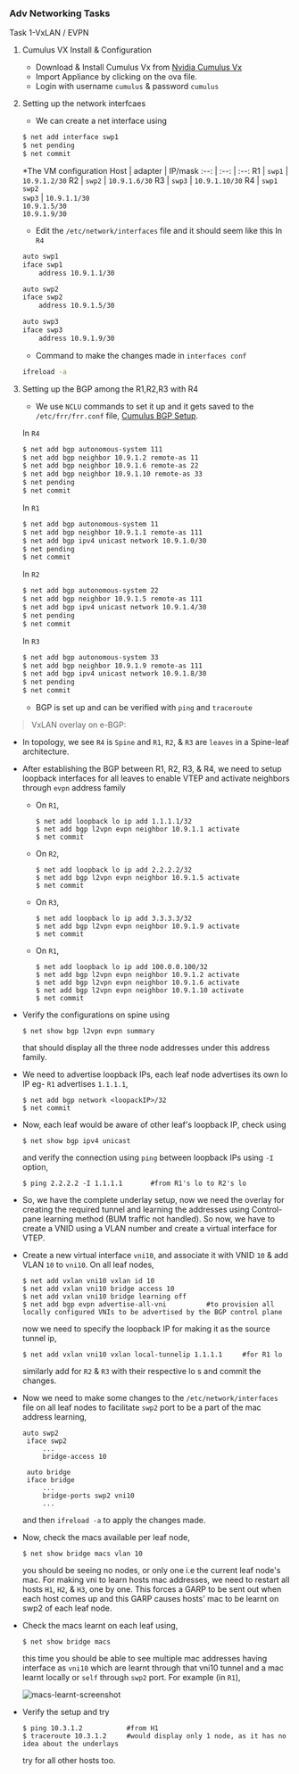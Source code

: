 ### Adv Networking Tasks

Task 1-VxLAN / EVPN

1. Cumulus VX Install & Configuration

    * Download & Install Cumulus Vx from [Nvidia Cumulus Vx](https://www.nvidia.com/en-us/networking/ethernet-switching/cumulus-vx/)
    * Import Appliance by clicking on the ova file.
    * Login with username `cumulus` & password `cumulus`

2. Setting up the network interfcaes
    
    * We can create a net interface using
    ```bash
    $ net add interface swp1
    $ net pending
    $ net commit
    ```

    *The VM configuration
    Host | adapter | IP/mask
        :--: | :--: | :--:
        R1 | `swp1` | `10.9.1.2/30`
        R2 | `swp2` | `10.9.1.6/30`
        R3 | `swp3` | `10.9.1.10/30`
        R4 | `swp1`<br>`swp2`<br>`swp3` | `10.9.1.1/30` <br> `10.9.1.5/30`<br>`10.9.1.9/30`

    * Edit the `/etc/network/interfaces` file and it should seem like this
    In `R4`
    ```bash
    auto swp1
    iface swp1
        address 10.9.1.1/30

    auto swp2
    iface swp2
        address 10.9.1.5/30

    auto swp3
    iface swp3
        address 10.9.1.9/30    
    ```
    * Command to make the changes made in `interfaces conf`
    ```bash
    ifreload -a
    ```

3. Setting up the BGP among the R1,R2,R3 with R4

    * We use `NCLU` commands to set it up and it gets saved to the `/etc/frr/frr.conf` file, [Cumulus BGP Setup](https://docs.nvidia.com/networking-ethernet-software/cumulus-linux-41/Layer-3/Border-Gateway-Protocol-BGP/Basic-BGP-Configuration/).

    In `R4`
    ```bash
    $ net add bgp autonomous-system 111
    $ net add bgp neighbor 10.9.1.2 remote-as 11
    $ net add bgp neighbor 10.9.1.6 remote-as 22
    $ net add bgp neighbor 10.9.1.10 remote-as 33
    $ net pending
    $ net commit
    ```

    In `R1`
    ```bash
    $ net add bgp autonomous-system 11
    $ net add bgp neighbor 10.9.1.1 remote-as 111
    $ net add bgp ipv4 unicast network 10.9.1.0/30
    $ net pending
    $ net commit
    ```

    In `R2`
    ```bash
    $ net add bgp autonomous-system 22
    $ net add bgp neighbor 10.9.1.5 remote-as 111
    $ net add bgp ipv4 unicast network 10.9.1.4/30
    $ net pending
    $ net commit
    ```

    In `R3`
    ```bash
    $ net add bgp autonomous-system 33
    $ net add bgp neighbor 10.9.1.9 remote-as 111
    $ net add bgp ipv4 unicast network 10.9.1.8/30
    $ net pending
    $ net commit
    ```
    
    * BGP is set up and can be verified with `ping` and `traceroute`
    
>VxLAN overlay on e-BGP:


* In topology, we see `R4` is `Spine` and `R1`, `R2`, & `R3` are `leaves` in a Spine-leaf architecture.

* After establishing the BGP between R1, R2, R3, & R4, we need to setup loopback interfaces for all leaves to enable VTEP and activate neighbors through `evpn` address family

    * On `R1`,
      ```nclu
      $ net add loopback lo ip add 1.1.1.1/32
      $ net add bgp l2vpn evpn neighbor 10.9.1.1 activate
      $ net commit
      ```

    * On `R2`,
      ```nclu
      $ net add loopback lo ip add 2.2.2.2/32
      $ net add bgp l2vpn evpn neighbor 10.9.1.5 activate
      $ net commit
      ```

    * On `R3`,
      ```nclu
      $ net add loopback lo ip add 3.3.3.3/32
      $ net add bgp l2vpn evpn neighbor 10.9.1.9 activate
      $ net commit
      ```

    * On `R1`,
      ```nclu
      $ net add loopback lo ip add 100.0.0.100/32
      $ net add bgp l2vpn evpn neighbor 10.9.1.2 activate
      $ net add bgp l2vpn evpn neighbor 10.9.1.6 activate
      $ net add bgp l2vpn evpn neighbor 10.9.1.10 activate
      $ net commit
      ```

* Verify the configurations on spine using
    ```nclu
    $ net show bgp l2vpn evpn summary
    ```
    that should display all the three node addresses under this address family.

* We need to advertise loopback IPs, each leaf node advertises its own lo IP eg- `R1` advertises `1.1.1.1`,
    ```nclu
    $ net add bgp network <loopackIP>/32
    $ net commit
    ```

* Now, each leaf would be aware of other leaf's loopback IP, check using
    ```nclu
    $ net show bgp ipv4 unicast
    ```
    and verify the connection using `ping` between loopback IPs using `-I` option,
    ```nclu
    $ ping 2.2.2.2 -I 1.1.1.1       #from R1's lo to R2's lo
    ```

* So, we have the complete underlay setup, now we need the overlay for creating the required tunnel and learning the addresses using Control-pane learning method (BUM traffic not handled). So now, we have to create a VNID using a VLAN number and create a virtual interface for VTEP.

* Create a new virtual interface `vni10`, and associate it with VNID `10` & add VLAN `10` to `vni10`. On all leaf nodes,
    ```nclu
    $ net add vxlan vni10 vxlan id 10
    $ net add vxlan vni10 bridge access 10
    $ net add vxlan vni10 bridge learning off
    $ net add bgp evpn advertise-all-vni          #to provision all locally configured VNIs to be advertised by the BGP control plane      
    ```
    now we need to specify the loopback IP for making it as the source tunnel ip,
    ```nclu
    $ net add vxlan vni10 vxlan local-tunnelip 1.1.1.1     #for R1 lo
    ```
    similarly add for `R2` & `R3` with their respective lo s and commit the changes.

* Now we need to make some changes to the `/etc/network/interfaces` file on all leaf nodes to facilitate `swp2` port to be a part of the mac address learning,
    ```
    auto swp2
     iface swp2
         ...
         bridge-access 10

     auto bridge
     iface bridge
         ...
         bridge-ports swp2 vni10
         ...
    ```
    and then `ifreload -a` to apply the changes made.

* Now, check the macs available per leaf node,
    ```nclu
    $ net show bridge macs vlan 10
    ```
    you should be seeing no nodes, or only one i.e the current leaf node's mac. For making vni to learn hosts mac addresses, we need to restart all hosts `H1`, `H2`, & `H3`, one by one. This forces a GARP to be sent out when each host comes up and this GARP causes hosts' mac to be learnt on swp2 of each leaf node.

* Check the macs learnt on each leaf using,
    ```nclu
    $ net show bridge macs
    ```
    this time you should be able to see multiple mac addresses having interface as `vni10` which are learnt through that vni10 tunnel and a mac learnt locally or `self` through `swp2` port. For example (in `R1`),

    ![macs-learnt-screenshot](https://i.ibb.co/mG73tGj/macs-learnt-output.png)

* Verify the setup and try
    ```nclu
    $ ping 10.3.1.2           #from H1
    $ traceroute 10.3.1.2     #would display only 1 node, as it has no idea about the underlays
    ```
    try for all other hosts too.